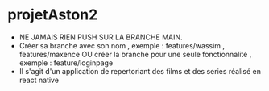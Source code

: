 # projetAston2

- NE JAMAIS RIEN PUSH SUR LA BRANCHE MAIN.
- Créer sa branche avec son nom , exemple : features/wassim , features/maxence OU créer la branche pour une seule fonctionnalité , exemple : feature/loginpage
- Il s'agit d'un application de repertoriant des films et des series réalisé en react native